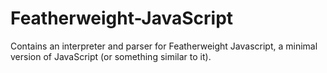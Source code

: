 # Featherweight-JavaScript
Contains an interpreter and parser for Featherweight Javascript, a minimal version of JavaScript (or something similar to it).
